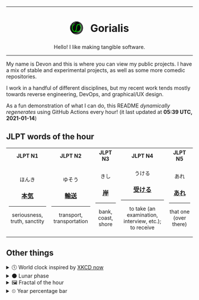 ***

<h1 align="center">
<sub>
    <img src="readme/resources/avatar.png" height="36">
</sub>
&nbsp;
Gorialis
</h1>
<p align="center">
Hello! I like making tangible software.
</p>

***

My name is Devon and this is where you can view my public projects. I have a mix of stable and experimental projects, as well as some more comedic repositories.

I work in a handful of different disciplines, but my recent work tends mostly towards reverse engineering, DevOps, and graphical/UX design.

As a fun demonstration of what I can do, this README *dynamically regenerates* using GitHub Actions every hour! (it last updated at **05:39 UTC, 2021-01-14**)

<h2>JLPT words of the hour</h2>
<table>
    <tr>
        <th>JLPT N1</th>
        <th>JLPT N2</th>
        <th>JLPT N3</th>
        <th>JLPT N4</th>
        <th>JLPT N5</th>
    </tr>
    <tr>
        <td>
            <p align="center">ほんき</p>
            <h3 align="center"><b><a href="https://jisho.org/search/%E6%9C%AC%E6%B0%97">本気</a></b></h3>
            <hr>
            <p align="center">seriousness,<wbr> truth,<wbr> sanctity</p>
        </td>
        <td>
            <p align="center">ゆそう</p>
            <h3 align="center"><b><a href="https://jisho.org/search/%E8%BC%B8%E9%80%81">輸送</a></b></h3>
            <hr>
            <p align="center">transport,<wbr> transportation</p>
        </td>
        <td>
            <p align="center">きし</p>
            <h3 align="center"><b><a href="https://jisho.org/search/%E5%B2%B8">岸</a></b></h3>
            <hr>
            <p align="center">bank,<wbr> coast,<wbr> shore</p>
        </td>
        <td>
            <p align="center">うける</p>
            <h3 align="center"><b><a href="https://jisho.org/search/%E5%8F%97%E3%81%91%E3%82%8B">受ける</a></b></h3>
            <hr>
            <p align="center">to take (an examination,<wbr> interview,<wbr> etc.);<br> to receive</p>
        </td>
        <td>
            <p align="center">あれ</p>
            <h3 align="center"><b><a href="https://jisho.org/search/%E3%81%82%E3%82%8C">あれ</a></b></h3>
            <hr>
            <p align="center">that one (over there)</p>
        </td>
    </tr>
</table>

<h2>Other things</h2>
<details>
<summary>🕔  World clock inspired by <a href="https://xkcd.com/now">XKCD now</a></summary>

> <img src="generated/now.png" width="512">

</details>
<details>
<summary>🌑 Lunar phase</summary>

The moon is approximately 5.52% through its phase (New Moon).

</details>
<details>
<summary>&#x1f5bc; Fractal of the hour</summary>

> <img src="generated/fractal.png" width="512">

</details>
<details>
<summary>&#x23f2; Year percentage bar</summary>
<pre><code>2021 [▁▁▁▁▁▁▁▁▁▁▁▁▁▁▁▁▁▁▁▁] 3.63%</code></pre>
</details>
